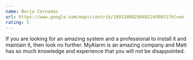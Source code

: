 ```yaml
---
name: Borja Cernadas
url: https://www.google.com/maps/contrib/109320082994822430031?hl=en
rating: 5
---
```


If you are looking for an amazing system and a professional to install it and maintain it, then look no further. MyAlarm is an amazing company and Matt has so much knowledge and experience that you will not be disappointed.
